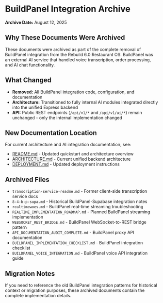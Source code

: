 # BuildPanel Integration Archive

**Archive Date:** August 12, 2025

## Why These Documents Were Archived

These documents were archived as part of the complete removal of BuildPanel integration from the Rebuild 6.0 Restaurant OS. BuildPanel was an external AI service that handled voice transcription, order processing, and AI chat functionality.

## What Changed

- **Removed:** All BuildPanel integration code, configuration, and documentation
- **Architecture:** Transitioned to fully internal AI modules integrated directly into the unified Express backend
- **API:** Public REST endpoints (`/api/v1/*` and `/api/v1/ai/*`) remain unchanged - only the internal implementation changed

## New Documentation Location

For current architecture and AI integration documentation, see:

- [README.md](../../../README.md) - Updated quickstart and architecture overview
- [ARCHITECTURE.md](../../../ARCHITECTURE.md) - Current unified backend architecture
- [DEPLOYMENT.md](../../../DEPLOYMENT.md) - Updated deployment instructions

## Archived Files

- `transcription-service-readme.md` - Former client-side transcription service docs
- `8-4-b-p-supa.md` - Historical BuildPanel-Supabase integration notes
- `realtimewoes.md` - BuildPanel real-time streaming troubleshooting
- `REALTIME_IMPLEMENTATION_ROADMAP.md` - Planned BuildPanel streaming implementation
- `WEBSOCKET_REST_BRIDGE.md` - BuildPanel WebSocket-to-REST bridge pattern
- `API_DOCUMENTATION_AUDIT_COMPLETE.md` - BuildPanel proxy API documentation
- `BUILDPANEL_IMPLEMENTATION_CHECKLIST.md` - BuildPanel integration checklist
- `BUILDPANEL_VOICE_INTEGRATION.md` - BuildPanel voice API integration guide

## Migration Notes

If you need to reference the old BuildPanel integration patterns for historical context or migration purposes, these archived documents contain the complete implementation details.